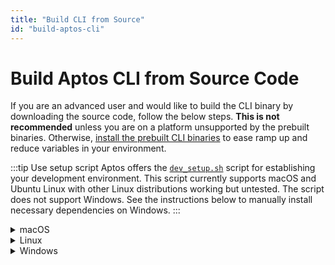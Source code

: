 ```yaml
---
title: "Build CLI from Source"
id: "build-aptos-cli"
---
```


# Build Aptos CLI from Source Code

If you are an advanced user and would like to build the CLI binary by downloading the source code, follow the below steps. **This is not recommended** unless you are on a platform unsupported by the prebuilt binaries. Otherwise, [install the prebuilt CLI binaries](aptos-cli-tool/install-aptos-cli.md) to ease ramp up and reduce variables in your environment.

:::tip Use setup script
Aptos offers the [`dev_setup.sh`](https://github.com/aptos-labs/aptos-core/blob/main/scripts/dev_setup.sh) script for establishing your development environment. This script currently supports macOS and Ubuntu Linux with other Linux distributions working but untested. The script does not support Windows. See the instructions below to manually install necessary dependencies on Windows. 
:::

<details>
<summary>macOS</summary>

### macOS
#### Setup dependencies

**> Using the automated script**

1. If on Mac, ensure you have `brew` installed https://brew.sh/
1. Ensure you have `git` installed https://git-scm.com/book/en/v2/Getting-Started-Installing-Git.
1. Clone the Aptos core repo:  `git clone https://github.com/aptos-labs/aptos-core.git`.
1. Change directory into `aptos-core`: `cd aptos-core`
1. Run the dev setup script to prepare your environment: `./scripts/dev_setup.sh`
1. Update your current shell environment: `source ~/.cargo/env`.

**> Manual installation of dependencies**

If the script above doesn't work for you, you can install these manually, but it's **not recommended**.

1. [Rust](https://www.rust-lang.org/tools/install)
1. [Git](https://git-scm.com/download)
1. [CMake](https://cmake.org/download/)
1. [LLVM](https://releases.llvm.org/)
1. [LLD](https://lld.llvm.org/)

#### Building the Aptos CLI

1. Checkout the correct branch `git checkout --track origin/<branch>`, where `<branch>` is:
    - `devnet` for building on the Aptos devnet.
    - `testnet` for building on the Aptos testnet.
    - `main` for the current development branch.
1. Build the CLI tool: `cargo build --package aptos --release`.
1. The binary will be available in at
    - `target/release/aptos`
1. (Optional) Move this executable to a place on your path e.g. `~/bin/aptos`.
1. You can now get help instructions by running `~/bin/aptos help`

</details>

<details>
<summary>Linux</summary>

### Linux
#### Setup dependencies

**> Using the automated script**

1. If on Mac, ensure you have `brew` installed https://brew.sh/
1. Ensure you have `git` installed https://git-scm.com/book/en/v2/Getting-Started-Installing-Git.
1. Clone the Aptos core repo:  `git clone https://github.com/aptos-labs/aptos-core.git`.
1. Change directory into `aptos-core`: `cd aptos-core`
1. Run the dev setup script to prepare your environment: `./scripts/dev_setup.sh`
1. Update your current shell environment: `source ~/.cargo/env`

**> Manual installation of dependencies**

If the script above does not work for you, you can install these manually, but it is **not recommended**:

1. [Rust](https://www.rust-lang.org/tools/install).
1. [Git](https://git-scm.com/download).
1. [CMake](https://cmake.org/download/).
1. [LLVM](https://releases.llvm.org/).

#### Building the Aptos CLI

1. Checkout the correct branch `git checkout --track origin/<branch>`, where `<branch>` is:
    - `devnet` for building on the Aptos devnet.
    - `testnet` for building on the Aptos testnet.
    - `main` for the current development branch.
1. Build the CLI tool: `cargo build --package aptos --release`.
1. The binary will be available in at
   - `target/release/aptos`
1. (Optional) Move this executable to a place on your path e.g. `~/bin/aptos`.
1. You can now get help instructions by running `~/bin/aptos help`

</details>

<details>
<summary>Windows</summary>

### Windows

#### Setup dependencies

:::tip
The aptos-core codebase currently has no script similar to the `dev_setup.sh` script for
Windows.  All dependencies must be manually installed.
:::

**> Manual installation of dependencies**

If on Windows, you must install these manually:

1. [Rust](https://www.rust-lang.org/tools/install).
1. [Git](https://git-scm.com/download).
1. [CMake](https://cmake.org/download/).
1. For Windows ARM, [Visual Studio Preview](https://visualstudio.microsoft.com/vs/preview/).
1. [C++ build tools for Windows](https://visualstudio.microsoft.com/downloads/#microsoft-visual-c-redistributable-for-visual-studio-2022).
1. [LLVM](https://releases.llvm.org/).

#### Building aptos-core

1. Checkout the correct branch `git checkout --track origin/<branch>`, where `<branch>` is:
    - `devnet` for building on the Aptos devnet.
    - `testnet` for building on the Aptos testnet.
    - `main` for the current development branch.
1. Build the CLI tool: `cargo build --package aptos --release`.
1. The binary will be available at - `target\release\aptos.exe`
1. You can now get help instructions by running `target\release\aptos.exe` in a Powershell window.

</details>
